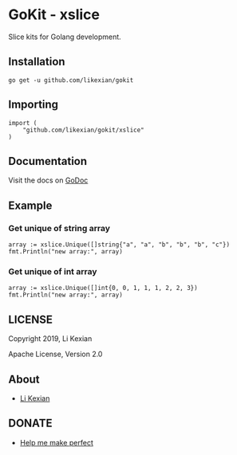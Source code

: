 # GoKit - xslice

Slice kits for Golang development.

## Installation

    go get -u github.com/likexian/gokit

## Importing

    import (
        "github.com/likexian/gokit/xslice"
    )

## Documentation

Visit the docs on [GoDoc](https://godoc.org/github.com/likexian/gokit/xslice)

## Example

### Get unique of string array

    array := xslice.Unique([]string{"a", "a", "b", "b", "b", "c"})
    fmt.Println("new array:", array)

### Get unique of int array

    array := xslice.Unique([]int{0, 0, 1, 1, 1, 2, 2, 3})
    fmt.Println("new array:", array)

## LICENSE

Copyright 2019, Li Kexian

Apache License, Version 2.0

## About

- [Li Kexian](https://www.likexian.com/)

## DONATE

- [Help me make perfect](https://www.likexian.com/donate/)
